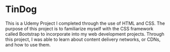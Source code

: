 # TinDog

This is a Udemy Project I completed through the use of HTML and CSS.
The purpose of this project is to familiarize myself with the CSS framework called Bootstrap to incorporate into my web development projects.
Through this project, I was able to learn about content delivery networks, or CDNs, and how to use them.
